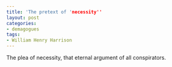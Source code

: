```yaml
---
title: 'The pretext of 'necessity''
layout: post
categories:
- demagogues
tags:
- William Henry Harrison
---
```


The plea of necessity, that eternal argument of all conspirators.